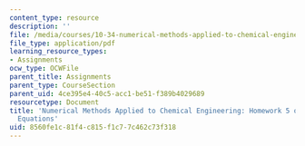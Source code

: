 ```yaml
---
content_type: resource
description: ''
file: /media/courses/10-34-numerical-methods-applied-to-chemical-engineering-fall-2015/8560fe1c81f4c815f1c77c462c73f318_MIT10_34F15_Homework5_v1.pdf
file_type: application/pdf
learning_resource_types:
- Assignments
ocw_type: OCWFile
parent_title: Assignments
parent_type: CourseSection
parent_uid: 4ce395e4-40c5-acc1-be51-f389b4029689
resourcetype: Document
title: 'Numerical Methods Applied to Chemical Engineering: Homework 5 on Differential-Algebraic
  Equations'
uid: 8560fe1c-81f4-c815-f1c7-7c462c73f318
---
```

